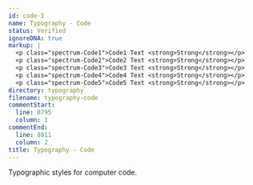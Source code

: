 ```yaml
---
id: code-1
name: Typography - Code
status: Verified
ignoreDNA: true
markup: |
  <p class="spectrum-Code1">Code1 Text <strong>Strong</strong></p>
  <p class="spectrum-Code2">Code2 Text <strong>Strong</strong></p>
  <p class="spectrum-Code3">Code3 Text <strong>Strong</strong></p>
  <p class="spectrum-Code4">Code4 Text <strong>Strong</strong></p>
  <p class="spectrum-Code5">Code5 Text <strong>Strong</strong></p>
directory: typography
filename: typography-code
commentStart:
  line: 8795
  column: 1
commentEnd:
  line: 8811
  column: 2
title: Typography - Code
---
```

Typographic styles for computer code.